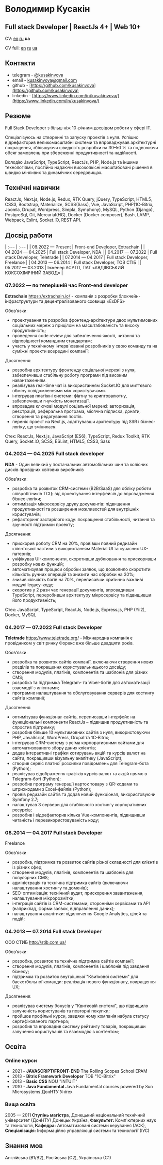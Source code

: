 # Володимир **Кусакін**

## Full stack Developer | ReactJs 4+ | Web 10+

CV: [<u>en</u>](https://kusakinvova.github.io/md/) [<u>ru</u>](https://kusakinvova.github.io/md/ru) **ua**

CV full: [<u>en</u>](https://kusakinvova.github.io/md/en-full) [<u>ru</u>](https://kusakinvova.github.io/md/ru-full) [<u>ua</u>](https://kusakinvova.github.io/md/ua-full)

## Контакти

- telegram - [@kusakinvova](https://t.me/kusakinvova)
- email - [kusakinvova@gmail.com](kusakinvova@gmail.com)
- github - [https://github.com/kusakinvova](https://github.com/kusakinvova)
- linkedin - [https://www.linkedin.com/in/kusakinvova/](https://www.linkedin.com/in/kusakinvova/)

## Резюме

Full Stack Developer з більш ніж 10-річним досвідом роботи у сфері ІТ.

Спеціалізуюсь на створенні та запуску проектів з нуля. Успішно відрефакторив великомасштабні системи та впроваджував архітектурні покращення, збільшуючи швидкість розробки на 30–50 % та подвоюючи обсяг замовлень при збереженні продуктивності та надійності.

Володію JavaScript, TypeScript, ReactJs, PHP, Node.js та іншими технологіями, постійно надаючи високоякісні масштабовані рішення в швидко мінливих та динамічних середовищах.

## Технічні навички

ReactJs, Next.js, Node.js, Redux, RTK Query, jQuery, TypeScript, HTML5, CSS3, Bootstrap, Materialize, SCSS(Sass), Vue, JavaScript, PHP(1С-Bitrix, Joomla, Drupal, Wordpress, Simpla, Symphony), MySQL, Python (Django), PostgreSql, Git, Mercurial(HG), Docker (Docker composer), Bash, LAMP, Webpack, Eslint, Socket.IO, REST API.

## Досвід работи

| :--- | :--- |
| 08.2022 — Present | Front-end Developer, Extrachain |
| 04.2024 — 04.2025 | Full stack Developer, NDA |
| 04.2017 — 07.2022 | Full stack Developer, Teletrade |
| 07.2014 — 04.2017 | Full stack Developer, Freelance |
| 04.2013 — 06.2014 | Full stack Developer, ТОВ СТІБ |
| 05.2012 — 03.2013 | Інженер АСУТП, ПАТ «АВДІЇВСЬКИЙ КОКСОХІМІЧНИЙ ЗАВОД» |

### 07.2022 — по теперішній час Front-end developer

**Extrachain** <https://extrachain.io/> - компанія з розробки блокчейн-інфраструктури та децентралізованого сховища «ExDFS»

Обов'язки:

- проектування та розробка фронтенд-архітектури двох мультимовних соціальних мереж з прицілом на масштабованість та високу продуктивність;
- проведення code review для забезпечення якості, читання та відповідності командним стандартам;
- участь у технічному інтерв'юванні розробників у свою команду та на суміжні проекти всередині компанії;

Досягнення:

- розробив архітектуру фронтенду соціальної мережі з нуля, забезпечивши стабільну роботу програми під високим навантаженням.
- реалізував real-time чат із використанням Socket.IO для миттєвого обміну повідомленнями між користувачами.
- інтегрував платіжні системи: фіатну та криптовалютну, забезпечивши гнучкість монетизації.
- впровадив ключові модулі соціальної мережі: авторизація, реєстрація, реферальна програма, місячна підписка, донати, створення та редагування постів.
- переніс проект на Next.js, адаптувавши архітектуру під SSR і бізнес-логіку, що змінилася.

Стек: ReactJs, Next.js, JavaScript (ES6), TypeScript, Redux Toolkit, RTK Query, Socket.IO, SCSS, ESLint, HTML5, CSS3, Sass

### 04.2024 — 04.2025 Full stack developer

**NDA** - Один великий у постачальник автомобільних шин та колісних дисків провідних світових виробників

Обов'язки:

- розробка та розвиток CRM-системи (B2B/SaaS) для обліку роботи співробітників ТСЦ: від проектування інтерфейсів до впровадження бізнес-логіки;
- оптимізація мікросервісу друку документів: підвищення продуктивності та розширення можливостей для внутрішніх користувачів;
- рефакторинг застарілого коду: покращення стабільності, читання та зручності підтримки проекту;

Досягнення:

- прискорив роботу CRM на 20%, провівши повний редизайн клієнтської частини з використанням Material UI та сучасних UX-патернів;
- уніфікував UI-компоненти, скоротивши дублювання та прискоривши розробку нових функцій;
- автоматизував процеси обробки заявок, що дозволило скоротити кількість ручних операцій та знизити час обробки на 30%;
- знизив кількість багів на 70%, переписавши критично важливі модулі legacy-коду;
- скоротив у 2 рази час генерації документів, впровадивши TypeScript, переробивши архітектуру мікросервісу та підвищивши його продуктивність;

Стек: JavaScript, TypeScript, ReactJs, Node.js, Express.js, PHP (Yii2), Docker, MySQL

### 04.2017 — 07.2022 Full stack Developer

**Teletrade** <https://www.teletrade.org/> - Міжнародна компанія є провідником у світ ринку Форекс вже більше двадцяти років. 

Обов'язки:

- розробка та розвиток сайтів компанії, включаючи створення нових розділів та покращення користувальницького досвіду;
- створення модулів, плагінів, компонентів та шаблонів для різних CMS;
- розробка та підтримка Telegram- та Viber-ботів для автоматизації взаємодії з клієнтами;
- програмне налаштування та обслуговування серверів для хостингу сайтів компанії;

Досягнення:

- оптимізував функціонал сайтів, переписавши інтерфейс на функціональні компоненти ReactJs – підвищив продуктивність та спростив підтримку;
- розробив більше 10 мультимовних сайтів з нуля, використовуючи PHP, JavaScript, WordPress, Drupal та 1C-Bitrix;
- інтегрував CRM-систему з усіма корпоративними сайтами для автоматизованого збору даних клієнтів;
- додав інтерактивні графіки котирувань акцій та курсів валют на сайти, покращивши візуальну аналітику (JavaScript);
- створив сервіс платної розсилки повідомлень для Telegram-бота (Python);
- реалізував відображення графіків курсів валют та акцій прямо в Telegram-боті (Python);
- розробив програму генерації карток товару з QR-кодами та штрихкодами з Excel-файлів (Python);
- провів редизайн сайтів та додав новий функціонал, використовуючи Symfony 2.7;
- налаштував 3 сервери для стабільного хостингу корпоративних ресурсів;
- розробив і відрефакторив кілька Vue-компонентів, підвищивши читаність і перевикористовуваність коду;

### 08.2014 — 04.2017 Full stack Developer

Freelance

Обов'язки:

- розробка, підтримка та розвиток сайтів різної складності для клієнтів із різних сфер;
- створення модулів, плагінів, компонентів та шаблонів для популярних CMS;
- адміністрація та технічна підтримка сайтів (включаючи налаштування хостингу та доменів);
- SEO-оптимізація: технічний аудит, прискорення завантаження, налаштування мікророзмітки;
- інтеграція сайтів із CRM-системами, сторонніми сервісами та API (наприклад, форми заявок, відправлення даних);
- налаштування аналітики: підключення Google Analytics, цілей та подій;

### 04.2013 — 07.2014 Full stack Developer

ООО СТИБ <http://stib.com.ua/>

Обов'язки:

- розробка, розвиток та технічна підтримка сайтів компанії;
- створення модулів, плагінів, компонентів і шаблонів під завдання бізнесу;
- підтримка та розвиток внутрішньої "Квиткової системи" для баскетбольної команди: реалізація нового функціоналу, покращення UX;

Досягнення:

- реалізував систему бонусів у "Квитковій системі", що підвищило залученість користувачів та повторні покупки;
- пройшов профільні курси, завдяки чому компанія набула статусу сертифікованого партнера;
- розробив та впровадив систему рейтингу товарів, покращивши залучення користувачів та взаємодію з контентом;

## Освіта

### Online курси

- 2021 - **JAVASCRIPT/FRONT-END** The Rolling Scopes School EPAM
- 2013 - **Bitrix Framework Developer** ТОВ "1C-Bitrix"
- 2013 - **Basic CSS** NOU "INTUIT"
- 2010 - **Java Fundamental** Java Fundamental сourses powered by Sun Microsystems ДонНТУ Унітех

### Вища освіта

2005 — 2011 **Ступінь магістра**, Донецький національний технічний університет (ДонНТУ) Донецьк Україна, **Факультет:** Комп'ютерних наук та технологій, **Кафедра:** Автоматизовані системи керування (АСК), **Спеціалізація:** Інформаційно управляющі системи та технології (ІУС)

## Знання мов

Англійська (B1/B2), Російська (C2), Українська (С1)

